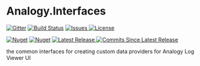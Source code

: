 # Analogy.Interfaces  
<p align="center">
  
[![Gitter](https://badges.gitter.im/Analogy-LogViewer/community.svg)](https://gitter.im/Analogy-LogViewer/community?utm_source=badge&utm_medium=badge&utm_campaign=pr-badge)  [![Build Status](https://dev.azure.com/Analogy-LogViewer/Analogy%20Log%20Viewer/_apis/build/status/Analogy-LogViewer.Analogy.Interfaces)](https://dev.azure.com/Analogy-LogViewer/Analogy%20Log%20Viewer/_build/latest?definitionId=2) 
<a href="https://github.com/Analogy-LogViewer/Analogy.Interfaces/issues">
    <img alt="Issues" img src="https://img.shields.io/github/issues/Analogy-LogViewer/Analogy.Interfaces"/>
</a>
<a href="https://github.com/Analogy-LogViewer/Analogy.Interfaces/blob/master/LICENSE.md">
    <img alt="License" src="https://img.shields.io/github/license/Analogy-LogViewer/Analogy.Interfaces"/>
</a>

 [![Nuget](https://img.shields.io/nuget/v/Analogy.LogViewer.Interfaces)](https://www.nuget.org/packages/Analogy.LogViewer.Interfaces/) [![Nuget](https://img.shields.io/nuget/dt/Analogy.LogViewer.Interfaces)](https://www.nuget.org/packages/Analogy.LogViewer.Interfaces/)
<a href="https://github.com/Analogy-LogViewer/Analogy.Interfaces/releases">
    <img alt="Latest Release" src="https://img.shields.io/github/v/release/Analogy-LogViewer/Analogy.Interfaces"/>
</a>
<a href="https://github.com/Analogy-LogViewer/Analogy.LogViewer/compare/V4.1.12...master"> <img alt="Commits Since Latest Release" src="https://img.shields.io/github/commits-since/Analogy-LogViewer/Analogy.LogViewer/latest"/>
</a>
</p>



the common interfaces for creating custom data providers for Analogy Log Viewer UI

